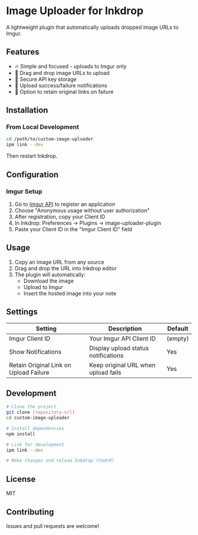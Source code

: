 # Image Uploader for Inkdrop

A lightweight plugin that automatically uploads dropped image URLs to Imgur.

## Features

- 🔥 Simple and focused - uploads to Imgur only
- 🎯 Drag and drop image URLs to upload
- 🔐 Secure API key storage
- 💬 Upload success/failure notifications
- 🔗 Option to retain original links on failure

## Installation

### From Local Development

```bash
cd /path/to/custom-image-uploader
ipm link --dev
```

Then restart Inkdrop.

## Configuration

### Imgur Setup

1. Go to [Imgur API](https://api.imgur.com/oauth2/addclient) to register an application
2. Choose "Anonymous usage without user authorization"
3. After registration, copy your Client ID
4. In Inkdrop: Preferences → Plugins → image-uploader-plugin
5. Paste your Client ID in the "Imgur Client ID" field

## Usage

1. Copy an image URL from any source
2. Drag and drop the URL into Inkdrop editor
3. The plugin will automatically:
   - Download the image
   - Upload to Imgur
   - Insert the hosted image into your note

## Settings

| Setting | Description | Default |
|---------|-------------|---------|
| Imgur Client ID | Your Imgur API Client ID | (empty) |
| Show Notifications | Display upload status notifications | Yes |
| Retain Original Link on Upload Failure | Keep original URL when upload fails | Yes |

## Development

```bash
# Clone the project
git clone [repository-url]
cd custom-image-uploader

# Install dependencies
npm install

# Link for development
ipm link --dev

# Make changes and reload Inkdrop (Cmd+R)
```

## License

MIT

## Contributing

Issues and pull requests are welcome!

